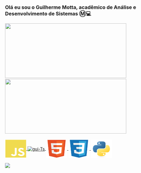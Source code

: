 ### Olá eu sou o Guilherme Motta, acadêmico de Análise e Desenvolvimento de Sistemas Ⓜ️💻

<div align="left">
  <a href="https://github.com/gui-motta">
  <img height="180em" width="400em" src="https://github-readme-stats.vercel.app/api?username=gui-motta&show_icons=true&theme=react&include_all_commits=true&count_private=true"/>
  <img height="180em" width="400em" src="https://github-readme-stats.vercel.app/api/top-langs/?username=gui-motta&layout=compact&langs_count=7&theme=react"/>
</div>
  
<div style="display: inline_block"><br>
  <img align="center" alt="gui-Js" height="60" width="70" src="https://raw.githubusercontent.com/devicons/devicon/master/icons/javascript/javascript-plain.svg">
  <img align="center" alt="gui-Ts" height="60" width="70" src="https://cdn.jsdelivr.net/gh/devicons/devicon/icons/java/java-original-wordmark.svg">
  <img align="center" alt="gui-HTML" height="60" width="70" src="https://raw.githubusercontent.com/devicons/devicon/master/icons/html5/html5-original.svg">
  <img align="center" alt="gui-CSS" height="60" width="70" src="https://raw.githubusercontent.com/devicons/devicon/master/icons/css3/css3-original.svg">
  <img align="center" alt="gui-Python" height="60" width="70" src="https://raw.githubusercontent.com/devicons/devicon/master/icons/python/python-original.svg">
</div>
  
<div align="left" style="display: inline_block"><br>
    <a href="https://www.linkedin.com/in/guilherme-motta-56162a142" target="_blank"><img src="https://img.shields.io/badge/-LinkedIn-%230077B5?style=for-the-badge&logo=linkedin&logoColor=white" target="_blank"></a> 
</div>


  
